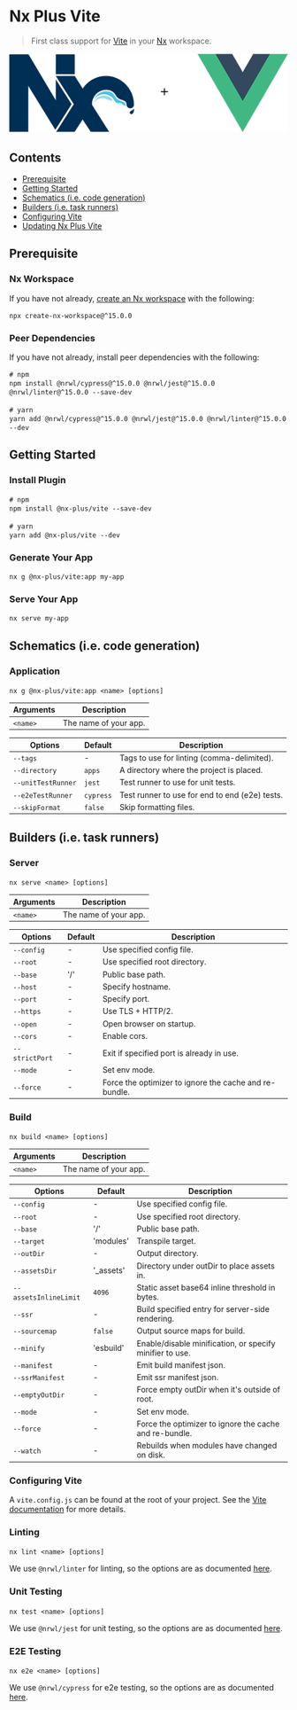 # Nx Plus Vite

> First class support for [Vite](https://vitejs.dev/) in your [Nx](https://nx.dev/) workspace.

<div align="center">
  <img src="https://raw.githubusercontent.com/ZachJW34/nx-plus/master/libs/vue/nx-plus-vue.png">
</div>

## Contents

- [Prerequisite](#prerequisite)
- [Getting Started](#getting-started)
- [Schematics (i.e. code generation)](#schematics-ie-code-generation)
- [Builders (i.e. task runners)](#builders-ie-task-runners)
- [Configuring Vite](#configuring-vite)
- [Updating Nx Plus Vite](#updating-nx-plus-vite)

## Prerequisite

### Nx Workspace

If you have not already, [create an Nx workspace](https://github.com/nrwl/nx#creating-an-nx-workspace) with the following:

```
npx create-nx-workspace@^15.0.0
```

### Peer Dependencies

If you have not already, install peer dependencies with the following:

```
# npm
npm install @nrwl/cypress@^15.0.0 @nrwl/jest@^15.0.0 @nrwl/linter@^15.0.0 --save-dev

# yarn
yarn add @nrwl/cypress@^15.0.0 @nrwl/jest@^15.0.0 @nrwl/linter@^15.0.0 --dev
```

## Getting Started

### Install Plugin

```
# npm
npm install @nx-plus/vite --save-dev

# yarn
yarn add @nx-plus/vite --dev
```

### Generate Your App

```
nx g @nx-plus/vite:app my-app
```

### Serve Your App

```
nx serve my-app
```

## Schematics (i.e. code generation)

### Application

`nx g @nx-plus/vite:app <name> [options]`

| Arguments | Description           |
| --------- | --------------------- |
| `<name>`  | The name of your app. |

| Options            | Default   | Description                                    |
| ------------------ | --------- | ---------------------------------------------- |
| `--tags`           | -         | Tags to use for linting (comma-delimited).     |
| `--directory`      | `apps`    | A directory where the project is placed.       |
| `--unitTestRunner` | `jest`    | Test runner to use for unit tests.             |
| `--e2eTestRunner`  | `cypress` | Test runner to use for end to end (e2e) tests. |
| `--skipFormat`     | `false`   | Skip formatting files.                         |

## Builders (i.e. task runners)

### Server

`nx serve <name> [options]`

| Arguments | Description           |
| --------- | --------------------- |
| `<name>`  | The name of your app. |

| Options        | Default | Description                                            |
| -------------- | ------- | ------------------------------------------------------ |
| `--config`     | -       | Use specified config file.                             |
| `--root`       | -       | Use specified root directory.                          |
| `--base`       | '/'     | Public base path.                                      |
| `--host`       | -       | Specify hostname.                                      |
| `--port`       | -       | Specify port.                                          |
| `--https`      | -       | Use TLS + HTTP/2.                                      |
| `--open`       | -       | Open browser on startup.                               |
| `--cors`       | -       | Enable cors.                                           |
| `--strictPort` | -       | Exit if specified port is already in use.              |
| `--mode`       | -       | Set env mode.                                          |
| `--force`      | -       | Force the optimizer to ignore the cache and re-bundle. |

### Build

`nx build <name> [options]`

| Arguments | Description           |
| --------- | --------------------- |
| `<name>`  | The name of your app. |

| Options               | Default    | Description                                              |
| --------------------- | ---------- | -------------------------------------------------------- |
| `--config`            | -          | Use specified config file.                               |
| `--root`              | -          | Use specified root directory.                            |
| `--base`              | '/'        | Public base path.                                        |
| `--target`            | 'modules'  | Transpile target.                                        |
| `--outDir`            | -          | Output directory.                                        |
| `--assetsDir`         | '\_assets' | Directory under outDir to place assets in.               |
| `--assetsInlineLimit` | `4096`     | Static asset base64 inline threshold in bytes.           |
| `--ssr`               | -          | Build specified entry for server-side rendering.         |
| `--sourcemap`         | `false`    | Output source maps for build.                            |
| `--minify`            | 'esbuild'  | Enable/disable minification, or specify minifier to use. |
| `--manifest`          | -          | Emit build manifest json.                                |
| `--ssrManifest`       | -          | Emit ssr manifest json.                                  |
| `--emptyOutDir`       | -          | Force empty outDir when it's outside of root.            |
| `--mode`              | -          | Set env mode.                                            |
| `--force`             | -          | Force the optimizer to ignore the cache and re-bundle.   |
| `--watch`             | -          | Rebuilds when modules have changed on disk.              |

### Configuring Vite

A `vite.config.js` can be found at the root of your project. See the [Vite documentation](https://vitejs.dev/config/) for more details.

### Linting

`nx lint <name> [options]`

We use `@nrwl/linter` for linting, so the options are as documented [here](https://github.com/nrwl/nx/blob/master/docs/angular/api-linter/builders/eslint.md#eslint).

### Unit Testing

`nx test <name> [options]`

We use `@nrwl/jest` for unit testing, so the options are as documented [here](https://github.com/nrwl/nx/blob/master/docs/angular/api-jest/builders/jest.md#jest).

### E2E Testing

`nx e2e <name> [options]`

We use `@nrwl/cypress` for e2e testing, so the options are as documented [here](https://github.com/nrwl/nx/blob/master/docs/angular/api-cypress/builders/cypress.md#cypress).
